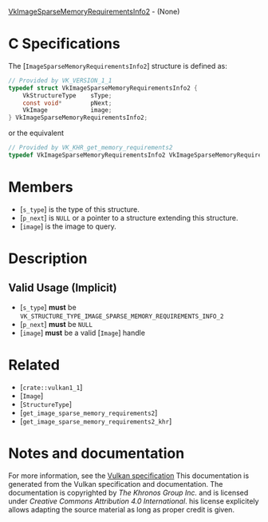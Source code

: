 [VkImageSparseMemoryRequirementsInfo2](https://www.khronos.org/registry/vulkan/specs/1.3-extensions/man/html/VkImageSparseMemoryRequirementsInfo2.html) - (None)

# C Specifications
The [`ImageSparseMemoryRequirementsInfo2`] structure is defined as:
```c
// Provided by VK_VERSION_1_1
typedef struct VkImageSparseMemoryRequirementsInfo2 {
    VkStructureType    sType;
    const void*        pNext;
    VkImage            image;
} VkImageSparseMemoryRequirementsInfo2;
```
or the equivalent
```c
// Provided by VK_KHR_get_memory_requirements2
typedef VkImageSparseMemoryRequirementsInfo2 VkImageSparseMemoryRequirementsInfo2KHR;
```

# Members
- [`s_type`] is the type of this structure.
- [`p_next`] is `NULL` or a pointer to a structure extending this structure.
- [`image`] is the image to query.

# Description
## Valid Usage (Implicit)
-  [`s_type`] **must**  be `VK_STRUCTURE_TYPE_IMAGE_SPARSE_MEMORY_REQUIREMENTS_INFO_2`
-  [`p_next`] **must**  be `NULL`
-  [`image`] **must**  be a valid [`Image`] handle

# Related
- [`crate::vulkan1_1`]
- [`Image`]
- [`StructureType`]
- [`get_image_sparse_memory_requirements2`]
- [`get_image_sparse_memory_requirements2_khr`]

# Notes and documentation
For more information, see the [Vulkan specification](https://www.khronos.org/registry/vulkan/specs/1.3-extensions/html/vkspec.html)
This documentation is generated from the Vulkan specification and documentation.
The documentation is copyrighted by *The Khronos Group Inc.* and is licensed under *Creative Commons Attribution 4.0 International*.
his license explicitely allows adapting the source material as long as proper credit is given.
        